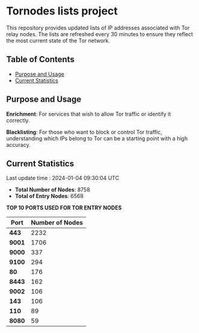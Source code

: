 # Tornodes lists project

This repository provides updated lists of IP addresses associated with Tor relay nodes. The lists are refreshed every 30 minutes to ensure they reflect the most current state of the Tor network.

## Table of Contents

- [Purpose and Usage](#purpose-and-usage)
- [Current Statistics](#current-statistics)


## Purpose and Usage

**Enrichment**: For services that wish to allow Tor traffic or identify it correctly.

**Blacklisting**: For those who want to block or control Tor traffic, understanding which IPs belong to Tor can be a starting point with a high accuracy.

## Current Statistics

Last update time : 2024-01-04 09:30:04 UTC

- **Total Number of Nodes**: 8758
- **Total of Entry Nodes**: 6568

**TOP 10 PORTS USED FOR TOR ENTRY NODES**

| **Port** | **Number of Nodes** |
|------|-----------------|
| **443**   | 2232  |
| **9001**   | 1706  |
| **9000**   | 337  |
| **9100**   | 294  |
| **80**   | 176  |
| **8443**   | 162  |
| **9002**   | 106  |
| **143**   | 106  |
| **110**   | 89  |
| **8080**   | 59  |

